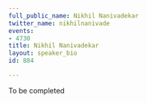 ```yaml
---
full_public_name: Nikhil Nanivadekar
twitter_name: nikhilnanivade
events:
- 4730
title: Nikhil Nanivadekar
layout: speaker_bio
id: 884

---
```

To be completed